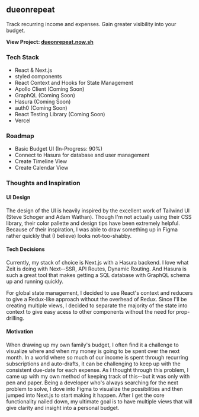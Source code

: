 ## dueonrepeat

Track recurring income and expenses. Gain greater visibility into your budget.

**View Project: [dueonrepeat.now.sh](https://dueonrepeat.now.sh)**

### Tech Stack
- React & Next.js
- styled components
- React Context and Hooks for State Management
- Apollo Client (Coming Soon)
- GraphQL (Coming Soon)
- Hasura (Coming Soon)
- auth0 (Coming Soon)
- React Testing Library (Coming Soon)
- Vercel

### Roadmap
- Basic Budget UI (In-Progress: 90%)
- Connect to Hasura for database and user management
- Create Timeline View
- Create Calendar View

### Thoughts and Inspiration

#### UI Design
The design of the UI is heavily inspired by the excellent work of Tailwind UI (Steve Schoger and Adam Wathan). Though I'm not actually using their CSS library, their color pallette and design tips have been extremely helpful. Because of their inspiration, I was able to draw something up in Figma rather quickly that (I believe) looks not-too-shabby.

#### Tech Decisions
Currently, my stack of choice is Next.js with a Hasura backend. I love what Zeit is doing with Next--SSR, API Routes, Dynamic Routing. And Hasura is such a great tool that makes getting a SQL database with GraphQL schema up and running quickly.

For global state management, I decided to use React's context and reducers to give a Redux-like approach without the overhead of Redux. Since I'll be creating multiple views, I decided to separate the majority of the state into context to give easy acess to other components without the need for prop-drilling.

#### Motivation
When drawing up my own family's budget, I often find it a challenge to visualize where and when my money is going to be spent over the next month. In a world where so much of our income is spent through recurring subscriptions and auto-drafts, it can be challenging to keep up with the consistent due-date for each expense.
As I thought through this problem, I came up with my own method of keeping track of this--but it was only with pen and paper. Being a developer who's always searching for the next problem to solve, I dove into Figma to visualize the possibilities and then jumped into Next.js to start making it happen.
After I get the core functionality nailed down, my ultimate goal is to have multiple views that will give clarity and insight into a personal budget.
